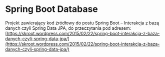 Spring Boot Database
=================

Projekt zawierający kod źródłowy do postu Spring Boot – Interakcja z bazą danych czyli Spring Data JPA,
do przeczytania pod adresem: [https://skroot.wordpress.com/2015/02/22/spring-boot-interakcja-z-baza-danych-czyli-spring-data-jpa/](https://skroot.wordpress.com/2015/02/22/spring-boot-interakcja-z-baza-danych-czyli-spring-data-jpa/)
